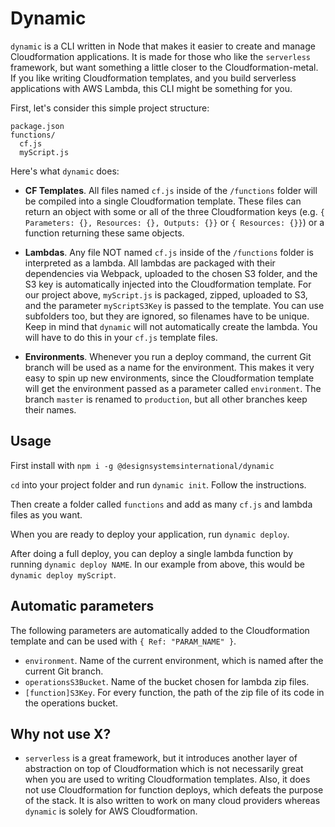 # Dynamic

`dynamic` is a CLI written in Node that makes it easier to create and manage Cloudformation applications. It is made for those who like the `serverless` framework, but want something a little closer to the Cloudformation-metal. If you like writing Cloudformation templates, and you build serverless applications with AWS Lambda, this CLI might be something for you.

First, let's consider this simple project structure:

```
package.json
functions/
  cf.js
  myScript.js
```

Here's what `dynamic` does:

- **CF Templates**. All files named `cf.js` inside of the `/functions` folder will be compiled into a single Cloudformation template. These files can return an object with some or all of the three Cloudformation keys (e.g. `{ Parameters: {}, Resources: {}, Outputs: {}}` or `{ Resources: {}}`) or a function returning these same objects.

- **Lambdas**. Any file NOT named `cf.js` inside of the `/functions` folder is interpreted as a lambda. All lambdas are packaged with their dependencies via Webpack, uploaded to the chosen S3 folder, and the S3 key is automatically injected into the Cloudformation template. For our project above, `myScript.js` is packaged, zipped, uploaded to S3, and the parameter `myScriptS3Key` is passed to the template. You can use subfolders too, but they are ignored, so filenames have to be unique. Keep in mind that `dynamic` will not automatically create the lambda. You will have to do this in your `cf.js` template files.

- **Environments**. Whenever you run a deploy command, the current Git branch will be used as a name for the environment. This makes it very easy to spin up new environments, since the Cloudformation template will get the environment passed as a parameter called `environment`. The branch `master` is renamed to `production`, but all other branches keep their names.

## Usage

First install with `npm i -g @designsystemsinternational/dynamic`

`cd` into your project folder and run `dynamic init`. Follow the instructions.

Then create a folder called `functions` and add as many `cf.js` and lambda files as you want.

When you are ready to deploy your application, run `dynamic deploy`.

After doing a full deploy, you can deploy a single lambda function by running `dynamic deploy NAME`. In our example from above, this would be `dynamic deploy myScript`.

## Automatic parameters

The following parameters are automatically added to the Cloudformation template and can be used with `{ Ref: "PARAM_NAME" }`.

- `environment`. Name of the current environment, which is named after the current Git branch.
- `operationsS3Bucket`. Name of the bucket chosen for lambda zip files.
- `[function]S3Key`. For every function, the path of the zip file of its code in the operations bucket.

## Why not use X?

- `serverless` is a great framework, but it introduces another layer of abstraction on top of Cloudformation which is not necessarily great when you are used to writing Cloudformation templates. Also, it does not use Cloudformation for function deploys, which defeats the purpose of the stack. It is also written to work on many cloud providers whereas `dynamic` is solely for AWS Cloudformation.
